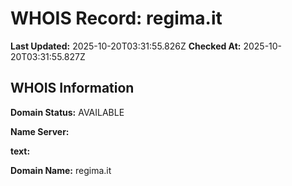 # WHOIS Record: regima.it

**Last Updated:** 2025-10-20T03:31:55.826Z
**Checked At:** 2025-10-20T03:31:55.827Z

## WHOIS Information

**Domain Status:** AVAILABLE

**Name Server:** 

**text:** 

**Domain Name:** regima.it

